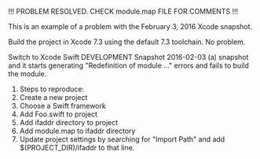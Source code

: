 !!! PROBLEM RESOLVED. CHECK module.map FILE FOR COMMENTS !!!

This is an example of a problem with the February 3, 2016 Xcode snapshot.

Build the project in Xcode 7.3 using the default 7.3 toolchain. No problem.

Switch to Xcode Swift DEVELOPMENT Snapshot 2016-02-03 (a) snapshot and it starts generating "Redefinition of module ..." errors and fails to build the module.

1. Steps to reproduce:
2. Create a new project
3. Choose a Swift framework
4. Add Foo.swift to project
5. Add ifaddr directory to project
6. Add module.map to ifaddr directory
7. Update project settings by searching for "Import Path" and add $(PROJECT_DIR)/ifaddr to that line.